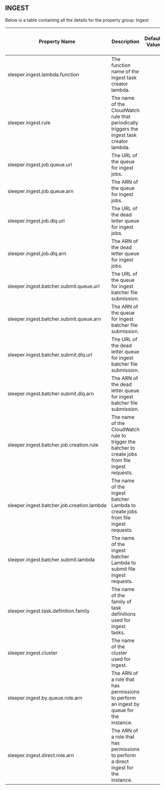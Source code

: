 ## INGEST

Below is a table containing all the details for the property group: Ingest

| Property Name                              | Description                                                                                      | Default Value | Run CdkDeploy When Changed |
|--------------------------------------------|--------------------------------------------------------------------------------------------------|---------------|----------------------------|
| sleeper.ingest.lambda.function             | The function name of the ingest task creator lambda.                                             |               | true                       |
| sleeper.ingest.rule                        | The name of the CloudWatch rule that periodically triggers the ingest task creator lambda.       |               | true                       |
| sleeper.ingest.job.queue.url               | The URL of the queue for ingest jobs.                                                            |               | true                       |
| sleeper.ingest.job.queue.arn               | The ARN of the queue for ingest jobs.                                                            |               | true                       |
| sleeper.ingest.job.dlq.url                 | The URL of the dead letter queue for ingest jobs.                                                |               | true                       |
| sleeper.ingest.job.dlq.arn                 | The ARN of the dead letter queue for ingest jobs.                                                |               | true                       |
| sleeper.ingest.batcher.submit.queue.url    | The URL of the queue for ingest batcher file submission.                                         |               | true                       |
| sleeper.ingest.batcher.submit.queue.arn    | The ARN of the queue for ingest batcher file submission.                                         |               | true                       |
| sleeper.ingest.batcher.submit.dlq.url      | The URL of the dead letter queue for ingest batcher file submission.                             |               | true                       |
| sleeper.ingest.batcher.submit.dlq.arn      | The ARN of the dead letter queue for ingest batcher file submission.                             |               | true                       |
| sleeper.ingest.batcher.job.creation.rule   | The name of the CloudWatch rule to trigger the batcher to create jobs from file ingest requests. |               | true                       |
| sleeper.ingest.batcher.job.creation.lambda | The name of the ingest batcher Lambda to create jobs from file ingest requests.                  |               | true                       |
| sleeper.ingest.batcher.submit.lambda       | The name of the ingest batcher Lambda to submit file ingest requests.                            |               | true                       |
| sleeper.ingest.task.definition.family      | The name of the family of task definitions used for ingest tasks.                                |               | true                       |
| sleeper.ingest.cluster                     | The name of the cluster used for ingest.                                                         |               | true                       |
| sleeper.ingest.by.queue.role.arn           | The ARN of a role that has permissions to perform an ingest by queue for the instance.           |               | true                       |
| sleeper.ingest.direct.role.arn             | The ARN of a role that has permissions to perform a direct ingest for the instance.              |               | true                       |
